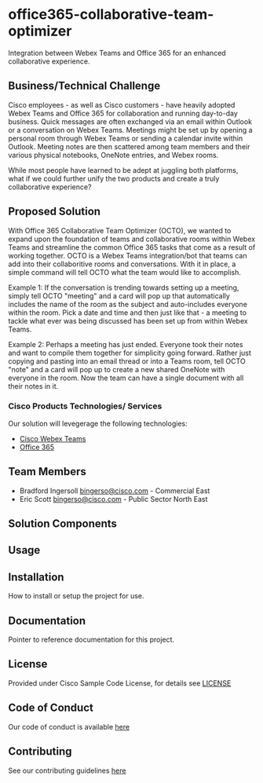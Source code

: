 # office365-collaborative-team-optimizer

Integration between Webex Teams and Office 365 for an enhanced collaborative experience.


## Business/Technical Challenge

Cisco employees - as well as Cisco customers - have heavily adopted Webex Teams and Office 365 for collaboration and running day-to-day business. Quick messages are often exchanged via an email within Outlook or a conversation on Webex Teams. Meetings might be set up by opening a personal room through Webex Teams or sending a calendar invite within Outlook. Meeting notes are then scattered among team members and their various physical notebooks, OneNote entries, and Webex rooms.

While most people have learned to be adept at juggling both platforms, what if we could further unify the two products and create a truly collaborative experience?


## Proposed Solution

With Office 365 Collaborative Team Optimizer (OCTO), we wanted to expand upon the foundation of teams and collaborative rooms within Webex Teams and streamline the common Office 365 tasks that come as a result of working together. OCTO is a Webex Teams integration/bot that teams can add into their collaboritive rooms and conversations. With it in place, a simple command will tell OCTO what the team would like to accomplish.

Example 1: If the conversation is trending towards setting up a meeting, simply tell OCTO "meeting" and a card will pop up that automatically includes the name of the room as the subject and auto-includes everyone within the room. Pick a date and time and then just like that - a meeting to tackle what ever was being discussed has been set up from within Webex Teams.

Example 2: Perhaps a meeting has just ended. Everyone took their notes and want to compile them together for simplicity going forward. Rather just copying and pasting into an email thread or into a Teams room, tell OCTO "note" and a card will pop up to create a new shared OneNote with everyone in the room. Now the team can have a single document with all their notes in it.


### Cisco Products Technologies/ Services

Our solution will levegerage the following technologies:

* [Cisco Webex Teams](http://cisco.com/go/webexteams)
* [Office 365](https://www.microsoft.com/office365)


## Team Members

* Bradford Ingersoll <bingerso@cisco.com> - Commercial East
* Eric Scott <bingerso@cisco.com> - Public Sector North East


## Solution Components


<!-- This does not need to be completed during the initial submission phase  

Provide a brief overview of the components involved with this project. e.g Python /  -->


## Usage

<!-- This does not need to be completed during the initial submission phase  

Provide a brief overview of how to use the solution  -->



## Installation

How to install or setup the project for use.


## Documentation

Pointer to reference documentation for this project.


## License

Provided under Cisco Sample Code License, for details see [LICENSE](./LICENSE.md)

## Code of Conduct

Our code of conduct is available [here](./CODE_OF_CONDUCT.md)

## Contributing

See our contributing guidelines [here](./CONTRIBUTING.md)
